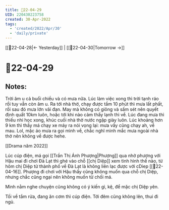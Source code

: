 ```yaml
---
title: 📝22-04-29
UID: 220430223758
created: 30-Apr-2022
tags:
  - 'created/2022/Apr/30'
  - 'daily/private'
---
```

[[📝22-04-28|<- Yesterday]] | [[📝22-04-30|Tomorrow ->]]
# 📝22-04-29

## Notes:
Trời âm u cả buổi chiều và có mưa nữa. Lúc làm việc xong thì trời tạnh ráo rồi tuy vẫn còn âm u. Ra tới nhà thờ, chạy được tầm 10 phút thì mưa lất phất, rồi sau đó mưa lớn vãi đạn. May mà không có giông và sấm sét nên quyết định quất 10km luôn, hoặc tới khi nào cảm thấy lạnh thì về. Lúc đang mưa thì thiếu nhi học xong, khúc cuối nhà thờ nước ngập giày luôn. Lúc khoảng hơn 9 km thì thấy má chạy xe máy ra nói vọng lại: mưa vầy cũng chạy ah, về mau. Lol, mặc áo mưa ra gọi mình về, chắc nghĩ mình mắc mưa ngoài nhà thờ nên không về được hehe.

[[Drama năm 2022]]

Lúc cúp điện, má gọi [[Trần Thị Ánh Phượng|Phượng]] qua nhờ phượng với Hậu mai đi chơi Đà Lạt thì ghé vào chỗ [[chị Diệp]] xem tình hình thế nào, từ hôm chị Diệp từ thành phố về Đà Lạt là không liên lạc được với cDiep [[📝22-04-16]]. Phượng đi chơi với Hậu thấy cũng không muốn qua chỗ chị Diệp, nhưng chắc cũng ngại nên không muốn từ chối má. 

Mình nằm nghe chuyện cũng không có ý kiến gì, kệ, để mặc chị Diệp yên.

Tối về tắm rửa, đang ăn cơm thì cúp điện. Tới đêm cũng không lên, thui đi ngủ.
